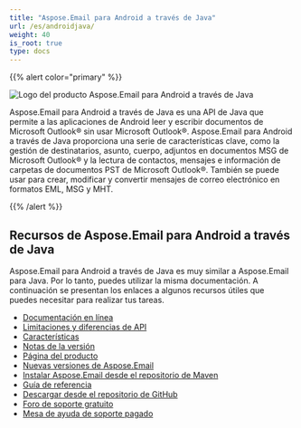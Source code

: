 ```yaml
---
title: "Aspose.Email para Android a través de Java"
url: /es/androidjava/
weight: 40
is_root: true
type: docs
---
```


{{% alert color="primary" %}}

![Logo del producto Aspose.Email para Android a través de Java](home_1.png)

Aspose.Email para Android a través de Java es una API de Java que permite a las aplicaciones de Android leer y escribir documentos de Microsoft Outlook® sin usar Microsoft Outlook®. Aspose.Email para Android a través de Java proporciona una serie de características clave, como la gestión de destinatarios, asunto, cuerpo, adjuntos en documentos MSG de Microsoft Outlook® y la lectura de contactos, mensajes e información de carpetas de documentos PST de Microsoft Outlook®. También se puede usar para crear, modificar y convertir mensajes de correo electrónico en formatos EML, MSG y MHT.

{{% /alert %}}

## **Recursos de Aspose.Email para Android a través de Java**

Aspose.Email para Android a través de Java es muy similar a Aspose.Email para Java. Por lo tanto, puedes utilizar la misma documentación. A continuación se presentan los enlaces a algunos recursos útiles que puedes necesitar para realizar tus tareas.

- [Documentación en línea](/email/java/)
- [Limitaciones y diferencias de API](/email/androidjava/limitations-and-api-differences)
- [Características](/email/androidjava/features-overview/)
- [Notas de la versión](https://releases.aspose.com/email/androidjava/release-notes/)
- [Página del producto](https://products.aspose.com/email/es/android-java)
- [Nuevas versiones de Aspose.Email](https://releases.aspose.com/email/androidjava/)
- [Instalar Aspose.Email desde el repositorio de Maven](/email/java/installation/)
- [Guía de referencia](https://apireference.aspose.com/email/java)
- [Descargar desde el repositorio de GitHub](https://github.com/aspose-email/Aspose.Email-for-Java)
- [Foro de soporte gratuito](https://forum.aspose.com/c/email/12)
- [Mesa de ayuda de soporte pagado](https://helpdesk.aspose.com/)
